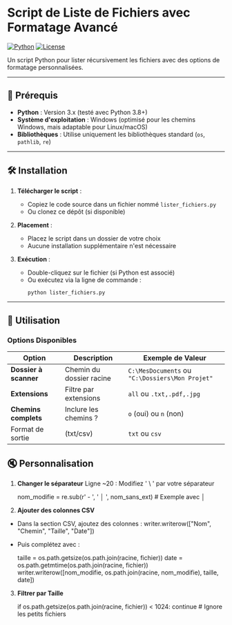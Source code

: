 # Script de Liste de Fichiers avec Formatage Avancé

[![Python](https://img.shields.io/badge/Python-3.x-blue)](https://www.python.org/)
[![License](https://img.shields.io/badge/License-MIT-green)](https://opensource.org/licenses/MIT)

Un script Python  pour lister récursivement les fichiers avec des options de formatage personnalisées.

---

## 📌 Prérequis

- **Python** : Version 3.x (testé avec Python 3.8+)
- **Système d'exploitation** : Windows (optimisé pour les chemins Windows, mais adaptable pour Linux/macOS)
- **Bibliothèques** : Utilise uniquement les bibliothèques standard (`os`, `pathlib`, `re`)

---

## 🛠 Installation

1. **Télécharger le script** :
   - Copiez le code source dans un fichier nommé `lister_fichiers.py`
   - Ou clonez ce dépôt (si disponible)

2. **Placement** :
   - Placez le script dans un dossier de votre choix
   - Aucune installation supplémentaire n'est nécessaire

3. **Exécution** :
   - Double-cliquez sur le fichier (si Python est associé)
   - Ou exécutez via la ligne de commande :
     ```bash
     python lister_fichiers.py
     ```

---

## 🚀 Utilisation

### Options Disponibles

| Option | Description | Exemple de Valeur |
|--------|-------------|-------------------|
| **Dossier à scanner** | Chemin du dossier racine | `C:\MesDocuments` ou `"C:\Dossiers\Mon Projet"` |
| **Extensions** | Filtre par extensions | `all` ou `.txt,.pdf,.jpg` |
| **Chemins complets** | Inclure les chemins ? | `o` (oui) ou `n` (non) |
|Format de sortie |(txt/csv)| `txt` ou `csv`|


<h2>&#128263; Personnalisation</h2>

1. **Changer le séparateur**
Ligne ~20 : Modifiez ' \\ ' par votre séparateur

   nom_modifie = re.sub(r' - ', ' │ ', nom_sans_ext)  # Exemple avec │

2. **Ajouter des colonnes CSV**

* Dans la section CSV, ajoutez des colonnes :
   writer.writerow(["Nom", "Chemin", "Taille", "Date"])

* Puis complétez avec :

   taille = os.path.getsize(os.path.join(racine, fichier))
   date = os.path.getmtime(os.path.join(racine, fichier))
   writer.writerow([nom_modifie, os.path.join(racine, nom_modifie), taille, date])

3. **Filtrer par Taille**

   if os.path.getsize(os.path.join(racine, fichier)) < 1024:
    continue  # Ignore les petits fichiers
